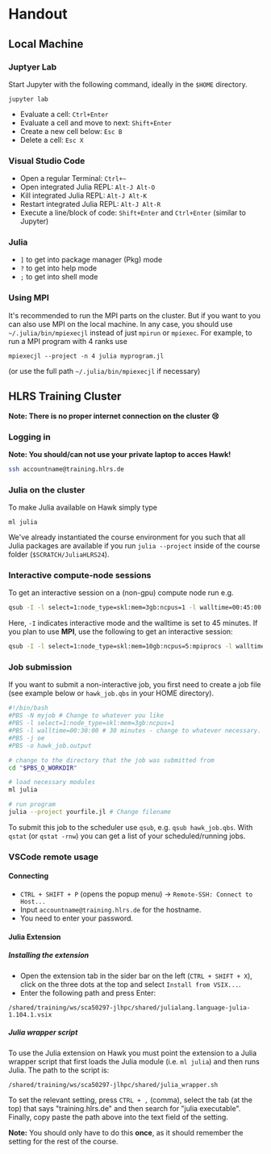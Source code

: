 # Handout

## Local Machine

### Juptyer Lab

Start Jupyter with the following command, ideally in the `$HOME` directory.

```
jupyter lab
```

* Evaluate a cell: `Ctrl+Enter`
* Evaluate a cell and move to next: `Shift+Enter`
* Create a new cell below: `Esc B`
* Delete a cell: `Esc X`

### Visual Studio Code

* Open a regular Terminal: `Ctrl+~`
* Open integrated Julia REPL: `Alt-J Alt-O`
* Kill integrated Julia REPL: `Alt-J Alt-K`
* Restart integrated Julia REPL: `Alt-J Alt-R`
* Execute a line/block of code: `Shift+Enter` and `Ctrl+Enter` (similar to Jupyter)

### Julia

* `]` to get into package manager (Pkg) mode
* `?` to get into help mode
* `;` to get into shell mode

### Using MPI

It's recommended to run the MPI parts on the cluster. But if you want to you can also use MPI on the local machine. In any case, you should use `~/.julia/bin/mpiexecjl` instead of just `mpirun` or `mpiexec`. For example, to run a MPI program with 4 ranks use
```
mpiexecjl --project -n 4 julia myprogram.jl
```

(or use the full path `~/.julia/bin/mpiexecjl` if necessary)

## HLRS Training Cluster

**Note: There is no proper internet connection on the cluster 😢**


### Logging in

**Note: You should/can not use your private laptop to acces Hawk!**

```bash
ssh accountname@training.hlrs.de
```

### Julia on the cluster

To make Julia available on Hawk simply type

```
ml julia
```

We've already instantiated the course environment for you such that all Julia packages are available if you run `julia --project` inside of the course folder (`$SCRATCH/JuliaHLRS24`).

### Interactive compute-node sessions

To get an interactive session on a (non-gpu) compute node run e.g.
```bash
qsub -I -l select=1:node_type=skl:mem=3gb:ncpus=1 -l walltime=00:45:00 -q smp
```
Here, `-I` indicates interactive mode and the walltime is set to 45 minutes. If you plan to use **MPI**, use the following to get an interactive session:
```bash
qsub -I -l select=1:node_type=skl:mem=10gb:ncpus=5:mpiprocs -l walltime=00:45:00 -q smp
```

### Job submission

If you want to submit a non-interactive job, you first need to create a job file (see example below or `hawk_job.qbs` in your HOME directory).

```bash
#!/bin/bash
#PBS -N myjob # Change to whatever you like
#PBS -l select=1:node_type=skl:mem=3gb:ncpus=1
#PBS -l walltime=00:30:00 # 30 minutes - change to whatever necessary.
#PBS -j oe
#PBS -o hawk_job.output

# change to the directory that the job was submitted from
cd "$PBS_O_WORKDIR"

# load necessary modules
ml julia

# run program
julia --project yourfile.jl # Change filename
```

To submit this job to the scheduler use `qsub`, e.g. `qsub hawk_job.qbs`. With `qstat` (or `qstat -rnw`) you can get a list of your scheduled/running jobs.

### VSCode remote usage

#### Connecting
* `CTRL + SHIFT + P` (opens the popup menu) → `Remote-SSH: Connect to Host...`
* Input `accountname@training.hlrs.de` for the hostname.
* You need to enter your password.

#### Julia Extension

##### Installing the extension

* Open the extension tab in the sider bar on the left (`CTRL + SHIFT + X`), click on the three dots at the top and select `Install from VSIX...`.
* Enter the following path and press Enter:

```
/shared/training/ws/sca50297-jlhpc/shared/julialang.language-julia-1.104.1.vsix
```

##### Julia wrapper script

To use the Julia extension on Hawk you must point the extension to a Julia wrapper script that first loads the Julia module (i.e. `ml julia`) and then runs Julia. The path to the script is:

```
/shared/training/ws/sca50297-jlhpc/shared/julia_wrapper.sh
```

To set the relevant setting, press `CTRL + ,` (comma), select the tab (at the top) that says "training.hlrs.de" and then search for "julia executable". Finally, copy paste the path above into the text field of the setting.

**Note:** You should only have to do this **once**, as it should remember the setting for the rest of the course.
